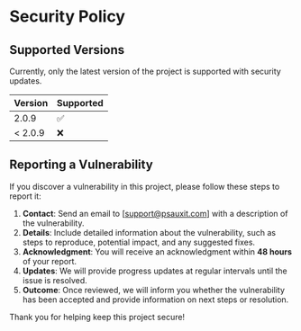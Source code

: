 # Security Policy

## Supported Versions

Currently, only the latest version of the project is supported with security updates.

| Version | Supported          |
| ------- | ------------------ |
| 2.0.9   | :white_check_mark: |
| < 2.0.9 | :x:                |

## Reporting a Vulnerability

If you discover a vulnerability in this project, please follow these steps to report it:

1. **Contact**: Send an email to [support@psauxit.com] with a description of the vulnerability.
2. **Details**: Include detailed information about the vulnerability, such as steps to reproduce, potential impact, and any suggested fixes.
3. **Acknowledgment**: You will receive an acknowledgment within **48 hours** of your report.
4. **Updates**: We will provide progress updates at regular intervals until the issue is resolved.
5. **Outcome**: Once reviewed, we will inform you whether the vulnerability has been accepted and provide information on next steps or resolution.

Thank you for helping keep this project secure!
